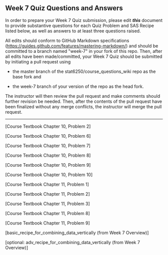 ## Week 7 Quiz Questions and Answers

In order to prepare your Week 7 Quiz submission, please edit ***this*** document to provide substantive questions for each Quiz Problem and SAS Recipe listed below, as well as answers to at least three questions raised.

All edits should conform to GitHub Markdown specifications (https://guides.github.com/features/mastering-markdown/) and should be committed to a branch named "week-7" in your fork of this repo. Then, after all edits have been made/committed, your Week 7 Quiz should be submitted by initiating a pull request using

- the master branch of the stat6250/course_questions_wiki repo as the base fork and

- the week-7 branch of your version of the repo as the head fork.

The instructor will then review the pull request and make comments should further revision be needed. Then, after the contents of the pull request have been finalized without any merge conflicts, the instructor will merge the pull request.

********************************************************************************



[Course Textbook Chapter 10, Problem 2]



[Course Textbook Chapter 10, Problem 6]



[Course Textbook Chapter 10, Problem 7]



[Course Textbook Chapter 10, Problem 8]



[Course Textbook Chapter 10, Problem 9]



[Course Textbook Chapter 10, Problem 10]



[Course Textbook Chapter 11, Problem 1]



[Course Textbook Chapter 11, Problem 2]



[Course Textbook Chapter 11, Problem 3]



[Course Textbook Chapter 11, Problem 8]



[Course Textbook Chapter 11, Problem 9]



[basic_recipe_for_combining_data_vertically (from Week 7 Overview)]



[optional: adv_recipe_for_combining_data_vertically (from Week 7 Overview)]


